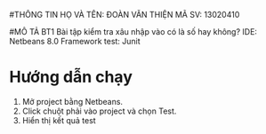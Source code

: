 ﻿#THÔNG TIN
HỌ VÀ TÊN: ĐOÀN VĂN THIỆN
MÃ SV: 13020410

#MÔ TẢ BT1
Bài tập kiểm tra xâu nhập vào có là số hay không?
IDE: Netbeans 8.0
Framework test: Junit


# Hướng dẫn chạy
1. Mở project bằng Netbeans.
2. Click chuột phải vào project và chọn Test.
3. Hiển thị kết quả test



